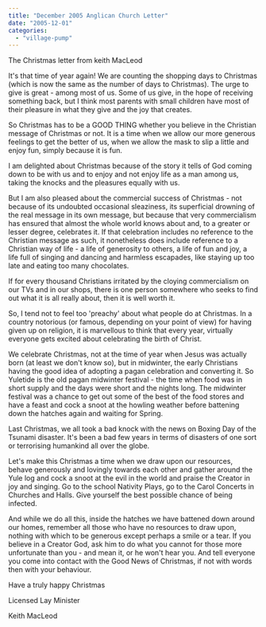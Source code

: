 ```yaml
---
title: "December 2005 Anglican Church Letter"
date: "2005-12-01"
categories: 
  - "village-pump"
---
```


The Christmas letter from keith MacLeod

It's that time of year again! We are counting the shopping days to Christmas (which is now the same as the number of days to Christmas). The urge to give is great - among most of us. Some of us give, in the hope of receiving something back, but I think most parents with small children have most of their pleasure in what they give and the joy that creates.

So Christmas has to be a GOOD THING whether you believe in the Christian message of Christmas or not. It is a time when we allow our more generous feelings to get the better of us, when we allow the mask to slip a little and enjoy fun, simply because it is fun.

I am delighted about Christmas because of the story it tells of God coming down to be with us and to enjoy and not enjoy life as a man among us, taking the knocks and the pleasures equally with us.

But I am also pleased about the commercial success of Christmas - not because of its undoubted occasional sleaziness, its superficial drowning of the real message in its own message, but because that very commercialism has ensured that almost the whole world knows about and, to a greater or lesser degree, celebrates it. If that celebration includes no reference to the Christian message as such, it nonetheless does include reference to a Christian way of life - a life of generosity to others, a life of fun and joy, a life full of singing and dancing and harmless escapades, like staying up too late and eating too many chocolates.

If for every thousand Christians irritated by the cloying commercialism on our TVs and in our shops, there is one person somewhere who seeks to find out what it is all really about, then it is well worth it.

So, I tend not to feel too 'preachy' about what people do at Christmas. In a country notorious (or famous, depending on your point of view) for having given up on religion, it is marvellous to think that every year, virtually everyone gets excited about celebrating the birth of Christ.

We celebrate Christmas, not at the time of year when Jesus was actually born (at least we don't know so), but in midwinter, the early Christians having the good idea of adopting a pagan celebration and converting it. So Yuletide is the old pagan midwinter festival - the time when food was in short supply and the days were short and the nights long. The midwinter festival was a chance to get out some of the best of the food stores and have a feast and cock a snoot at the howling weather before battening down the hatches again and waiting for Spring.

Last Christmas, we all took a bad knock with the news on Boxing Day of the Tsunami disaster. It's been a bad few years in terms of disasters of one sort or terrorising humankind all over the globe.

Let's make this Christmas a time when we draw upon our resources, behave generously and lovingly towards each other and gather around the Yule log and cock a snoot at the evil in the world and praise the Creator in joy and singing. Go to the school Nativity Plays, go to the Carol Concerts in Churches and Halls. Give yourself the best possible chance of being infected.

And while we do all this, inside the hatches we have battened down around our homes, remember all those who have no resources to draw upon, nothing with which to be generous except perhaps a smile or a tear. If you believe in a Creator God, ask him to do what you cannot for those more unfortunate than you - and mean it, or he won't hear you. And tell everyone you come into contact with the Good News of Christmas, if not with words then with your behaviour.

Have a truly happy Christmas

Licensed Lay Minister

Keith MacLeod
